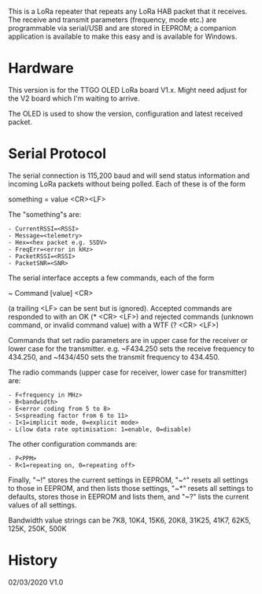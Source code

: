 This is a LoRa repeater that repeats any LoRa HAB packet that it receives.  The receive and transmit parameters (frequency, mode etc.) are programmable via serial/USB and are stored in EEPROM; a companion application is available to make this easy and is available for Windows.

Hardware
========

This version is for the TTGO OLED LoRa board V1.x.  Might need adjust for the V2 board which I'm waiting to arrive.

The OLED is used to show the version, configuration and latest received packet.

Serial Protocol
===============

The serial connection is 115,200 baud and will send status information and incoming LoRa packets without being polled.  Each of these is of the form

something = value <CR\><LF\>

The "something"s are:

	- CurrentRSSI=<RSSI>
	- Message=<telemetry>
	- Hex=<hex packet e.g. SSDV>
	- FreqErr=<error in kHz>
	- PacketRSSI=<RSSI>
	- PacketSNR=<SNR>

The serial interface accepts a few commands, each of the form

~ Command [value] <CR\>

(a trailing <LF\> can be sent but is ignored).  Accepted commands are responded to with an OK (* <CR\> <LF\>) and rejected commands (unknown command, or invalid command value) with a WTF (? <CR\> <LF\>)

Commands that set radio parameters are in upper case for the receiver or lower case for the transmitter.  e.g. ~F434.250 sets the receive frequency to 434.250, and ~f434/450 sets the transmit frequency to 434.450.

The radio commands (upper case for receiver, lower case for transmitter) are:

	- F<frequency in MHz>
	- B<bandwidth>
	- E<error coding from 5 to 8>
	- S<spreading factor from 6 to 11>
	- I<1=implicit mode, 0=explicit mode>
	- L(low data rate optimisation: 1=enable, 0=disable)

The other configuration commands are:

	- P<PPM>
	- R<1=repeating on, 0=repeating off>

Finally, "~!" stores the current settings in EEPROM, "~^" resets all settings to those in EEPROM, and then lists those settings, "~*" resets all settings to defaults, stores those in EEPROM and lists them, and "~?" lists the current values of all settings.

Bandwidth value strings can be 7K8, 10K4, 15K6, 20K8, 31K25, 41K7, 62K5, 125K, 250K, 500K

History
=======

02/03/2020	V1.0



